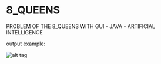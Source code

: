 # 8_QUEENS
PROBLEM OF THE 8_QUEENS WITH GUI - JAVA - ARTIFICIAL INTELLIGENCE

output example:

![alt tag](http://www.aiai.ed.ac.uk/~gwickler/images/8-queens-config.png)
